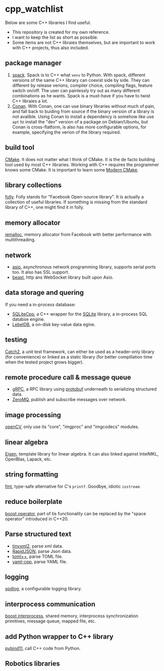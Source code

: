 # cpp_watchlist
Below are some C++ libraries I find useful. 

- This repository is created for my own reference. 
- I want to keep the list as short as possible. 
- Some items are not C++ libraies themselves, but are important to work with C++ projects, thus also included.

## package manager
1. [spack](https://github.com/spack/spack). Spack is to C++ what `venv` to Python. 
With spack, different versions of the same C++ library can coexist side by side. 
They can different by release verions, compiler choice, compiling flags, feature switch on/off. The user can painlessly try
out as  many different combinations as he wants. Spack is a must-have if you have to twist C++ libraies a lot.  
2. [Conan](https://github.com/conan-io/conan). With Conan, one can use binary libraries without much of pain, and fall back to
buiding from source if the binary version of a library is not avalible. Using Conan to install a dependency is somehow like
use `apt` to install the "dev" version of a package on Debian/Ubuntu, but Conan is cross-flatform, is also has more configurable
options, for example, specifying the verion of the library required.
## build tool
[CMake](https://cmake.org/). It does not matter what I think of CMake. It is the de facto building tool used by most C++ libraries. 
Working with C++ requires the programmer knows some CMake. It is important to learn some [Modern CMake](https://cliutils.gitlab.io/modern-cmake/).

## library collections
[folly](https://github.com/facebook/folly). Folly stands for "Facebook Open-source library". It is actually a collection of useful libraries. 
If something is missing from the standard library of C++, one might find it in folly.

## memory allocator 
 [jemalloc](https://github.com/jemalloc/jemalloc), memory allocator from Facebook with better performance with multithreading.
 
## network
- [asio](https://github.com/chriskohlhoff/asio/), asynchronous network programming library, supports serial ports too. It also has SSL support.
- [beast](https://github.com/boostorg/beast), http ans WebSocket library built upon Asio.

## data storage and quering
If you need a in-process database:
- [SQLiteCpp](https://github.com/SRombauts/SQLiteCpp), a C++ wrapper for the [SQLite](https://www.sqlite.org/about.html) library, a in-process SQL databse engine.
- [LebelDB](https://github.com/google/leveldb), a on-disk key-value data egine. 

## testing
[Catch2](https://github.com/catchorg/Catch2), a unit test framework, can either be used as a header-only library (for convenience) or linked as a static library (for better complilation time when the tested project grows bigger). 

## remote procedure call & message queue
- [gRPC](https://github.com/grpc/grpc), a RPC library using [protobuf](https://github.com/protocolbuffers/protobuf) underneath to serializing structured data.
- [ZeroMQ](https://github.com/zeromq/libzmq), publish and subscribe messages over network.

## image processing
[openCV](https://github.com/opencv/opencv), only use its "core", "imgproc" and "imgcodecs" modules.

## linear algebra
[Eigen](https://gitlab.com/libeigen/eigen), template library for linear algebra. It can also linked against IntelMKL, OpenBlas, Lapack, etc.

## string formatting
[fmt](https://github.com/fmtlib/fmt), type-safe alternative for C's `printf`. Goodbye, idiotic `iostream`.

## reduce boilerplate
[boost operator](https://www.boost.org/doc/libs/1_65_0/libs/utility/operators.htm), part of tis functionality can be replaced by the "space operator" introduced in C++20.

## Parse structured text
- [tinyxml2](https://github.com/leethomason/tinyxml2), parse xml data.
- [RapidJSON](https://github.com/Tencent/rapidjson), parse Json data.
- [toml++](https://github.com/marzer/tomlplusplus/), parse TOML file.
- [yaml-cpp](https://github.com/jbeder/yaml-cpp), parse YAML file.

## logging
[spdlog](https://github.com/gabime/spdlog), a configurable logging library.

## interprocess communication
[boost interprocess](https://www.boost.org/doc/libs/1_63_0/doc/html/interprocess.html), shared memory, interprocess synchronization primitives, message queue, mapped file, etc.

## add Python wrapper to C++ library
[pybind11](https://github.com/pybind/pybind11), call C++ code from Python.


## Robotics libraries  
